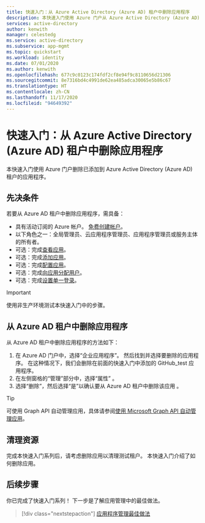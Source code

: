 ```yaml
---
title: 快速入门：从 Azure Active Directory (Azure AD) 租户中删除应用程序
description: 本快速入门使用 Azure 门户从 Azure Active Directory (Azure AD) 租户中删除应用程序。
services: active-directory
author: kenwith
manager: celestedg
ms.service: active-directory
ms.subservice: app-mgmt
ms.topic: quickstart
ms.workload: identity
ms.date: 07/01/2020
ms.author: kenwith
ms.openlocfilehash: 677c9c0123c174fdf2cf8e94f9c8110656d21306
ms.sourcegitcommit: 8e7316bd4c4991de62ea485adca30065e5b86c67
ms.translationtype: HT
ms.contentlocale: zh-CN
ms.lasthandoff: 11/17/2020
ms.locfileid: "94649392"
---
```

# <a name="quickstart-delete-an-application-from-your-azure-active-directory-azure-ad-tenant"></a>快速入门：从 Azure Active Directory (Azure AD) 租户中删除应用程序

本快速入门使用 Azure 门户删除已添加到 Azure Active Directory (Azure AD) 租户的应用程序。

## <a name="prerequisites"></a>先决条件

若要从 Azure AD 租户中删除应用程序，需具备：

- 具有活动订阅的 Azure 帐户。 [免费创建帐户](https://azure.microsoft.com/free/?WT.mc_id=A261C142F)。
- 以下角色之一：全局管理员、云应用程序管理员、应用程序管理员或服务主体的所有者。
- 可选：完成[查看应用](view-applications-portal.md)。
- 可选：完成[添加应用](add-application-portal.md)。
- 可选：完成[配置应用](add-application-portal-configure.md)。
- 可选：完成[向应用分配用户](add-application-portal-assign-users.md)。
- 可选：完成[设置单一登录](add-application-portal-setup-sso.md)。

>[!IMPORTANT]
>使用非生产环境测试本快速入门中的步骤。

## <a name="delete-an-application-from-your-azure-ad-tenant"></a>从 Azure AD 租户中删除应用程序

从 Azure AD 租户中删除应用程序的方法如下：

1. 在 Azure AD 门户中，选择“企业应用程序”。 然后找到并选择要删除的应用程序。 在这种情况下，我们会删除在前面的快速入门中添加的 GitHub_test 应用程序。
1. 在左侧窗格的“管理”部分中，选择“属性” 。
1. 选择“删除”，然后选择“是”以确认要从 Azure AD 租户中删除该应用 。

> [!TIP]
> 可使用 Graph API 自动管理应用，具体请参阅[使用 Microsoft Graph API 自动管理应用](/graph/application-saml-sso-configure-api)。

## <a name="clean-up-resources"></a>清理资源

完成本快速入门系列后，请考虑删除应用以清理测试租户。 本快速入门介绍了如何删除应用。

## <a name="next-steps"></a>后续步骤

你已完成了快速入门系列！ 下一步是了解应用管理中的最佳做法。
> [!div class="nextstepaction"]
> [应用程序管理最佳做法](application-management-fundamentals.md)